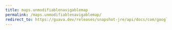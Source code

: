 ```yaml
---
title: maps.unmodifiablenavigablemap
permalink: /maps.unmodifiablenavigablemap/
redirect_to: https://guava.dev/releases/snapshot-jre/api/docs/com/google/common/collect/Maps.html#unmodifiableNavigableMap-java.util.NavigableMap-
---
```


